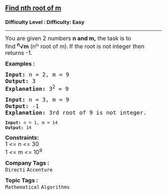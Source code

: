<h2><a href="https://www.geeksforgeeks.org/problems/find-nth-root-of-m5843/1?page=9&sortBy=submissions">Find nth root of m</a></h2><h3>Difficulty Level : Difficulty: Easy</h3><hr><div class="problems_problem_content__Xm_eO"><p><span style="font-size: 18px;">Y</span><span style="font-size: 18px;">ou are given 2 numbers&nbsp;</span><strong style="font-size: 18px;">n and m,</strong><span style="font-size: 18px;">&nbsp;the task is to find&nbsp;</span><strong style="font-size: 18px;"><sup>n</sup>√m</strong><span style="font-size: 18px;">&nbsp;(n</span><sup>th</sup><span style="font-size: 18px;">&nbsp;root of m).</span>&nbsp;<span style="font-size: 18px;">If the root is not integer then returns -1.</span></p>
<p><span style="font-size: 18px;"><strong>Examples :</strong></span></p>
<pre><span style="font-size: 18px;"><strong>Input: </strong>n = 2, m = 9
<strong>Output: </strong>3
<strong>Explanation: </strong>3<sup>2</sup>&nbsp;= 9</span>
</pre>
<pre><span style="font-size: 18px;"><strong>Input: </strong>n = 3, m = 9
<strong>Output: </strong>-1
<strong>Explanation: </strong>3rd root of 9 is not integer.<br></span></pre>
<pre><strong>Input: </strong>n = 1, m = 14
<strong>Output: </strong>14</pre>
<p><span style="font-size: 18px;"><strong>Constraints:</strong><br>1 &lt;= n &lt;= 30</span><br><span style="font-size: 18px;">1 &lt;= m &lt;= 10<sup>9</sup></span></p></div><p><span style=font-size:18px><strong>Company Tags : </strong><br><code>Directi</code>&nbsp;<code>Accenture</code>&nbsp;<br><p><span style=font-size:18px><strong>Topic Tags : </strong><br><code>Mathematical</code>&nbsp;<code>Algorithms</code>&nbsp;